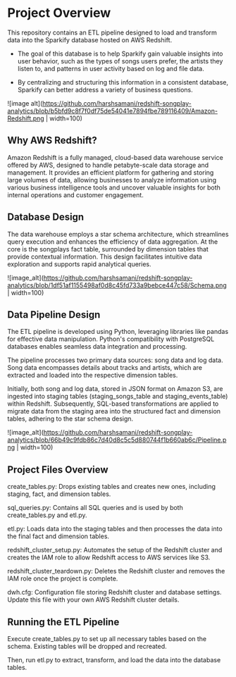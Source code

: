 # Project Overview
This repository contains an ETL pipeline designed to load and transform data into the Sparkify database hosted on AWS Redshift.

- The goal of this database is to help Sparkify gain valuable insights into user behavior, such as the types of songs users prefer, the artists they listen to, and patterns in user activity based on log and file data. 

- By centralizing and structuring this information in a consistent database, Sparkify can better address a variety of business questions.

![image alt](https://github.com/harshsamani/redshift-songplay-analytics/blob/b5bfd9c8f7f0df75de54041e7894fbe789116409/Amazon-Redshift.png | width=100)

## Why AWS Redshift?
Amazon Redshift is a fully managed, cloud-based data warehouse service offered by AWS, designed to handle petabyte-scale data storage and management. It provides an efficient platform for gathering and storing large volumes of data, allowing businesses to analyze information using various business intelligence tools and uncover valuable insights for both internal operations and customer engagement.

## Database Design
The data warehouse employs a star schema architecture, which streamlines query execution and enhances the efficiency of data aggregation. At the core is the songplays fact table, surrounded by dimension tables that provide contextual information. This design facilitates intuitive data exploration and supports rapid analytical queries.

![image_alt](https://github.com/harshsamani/redshift-songplay-analytics/blob/1df51af1155498af0d8c45fd733a9bebce447c58/Schema.png | width=100)

## Data Pipeline Design
The ETL pipeline is developed using Python, leveraging libraries like pandas for effective data manipulation. Python's compatibility with PostgreSQL databases enables seamless data integration and processing.​

The pipeline processes two primary data sources: song data and log data. Song data encompasses details about tracks and artists, which are extracted and loaded into the respective dimension tables.​

Initially, both song and log data, stored in JSON format on Amazon S3, are ingested into staging tables (staging_songs_table and staging_events_table) within Redshift. Subsequently, SQL-based transformations are applied to migrate data from the staging area into the structured fact and dimension tables, adhering to the star schema design.

![image_alt](https://github.com/harshsamani/redshift-songplay-analytics/blob/66b49c9fdb86c7d40d8c5c5d880744f1b660ab6c/Pipeline.png | width=100)

## Project Files Overview
create_tables.py: Drops existing tables and creates new ones, including staging, fact, and dimension tables.​

sql_queries.py: Contains all SQL queries and is used by both create_tables.py and etl.py.

etl.py: Loads data into the staging tables and then processes the data into the final fact and dimension tables.

redshift_cluster_setup.py: Automates the setup of the Redshift cluster and creates the IAM role to allow Redshift access to AWS services like S3.

redshift_cluster_teardown.py: Deletes the Redshift cluster and removes the IAM role once the project is complete.

dwh.cfg: Configuration file storing Redshift cluster and database settings. Update this file with your own AWS Redshift cluster details.

## Running the ETL Pipeline
Execute create_tables.py to set up all necessary tables based on the schema. Existing tables will be dropped and recreated.

Then, run etl.py to extract, transform, and load the data into the database tables.
